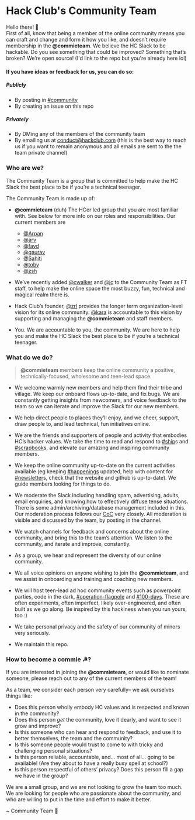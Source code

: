 # Hack Club's Community Team 

Hello there! 👋    
First of all, know that being a member of the online community means you can craft and change and form it how you like, and doesn’t require membership in the **@commieteam**. We believe the HC Slack to be hackable. Do you see something that could be improved? Something that’s broken? We’re open source! (I'd link to the repo but you're already here lol)

#### If you have ideas or feedback for us, you can do so:
##### Publicly
- By posting in [#community](https://hackclub.slack.com/archives/C01D7AHKMPF)
- By creating an issue on this repo
##### Privately
- By DMing any of the members of the community team
- By emailing us at [conduct@hackclub.com](mailto:conduct@hackclub.com) (this is the best way to reach us if you want to remain anonymous and all emails are sent to the the team private channel)

### Who are we?
The Community Team is a group that is committed to help make the HC Slack the best place to be if you’re a technical teenager. 

The Community Team is made up of:
- **@commieteam** (duh) The HCer led group that you are most familiar with. See below for more info on our roles and responsibilities. Our current members are 
    - [@Arpan](https://hackclub.slack.com/team/U0409FSKU82)
    - [@arv](https://hackclub.slack.com/team/U01MPHKFZ7S)
    - [@fayd](https://hackclub.slack.com/team/U014ND5P1N2)
    - [@gaurav](https://hackclub.slack.com/team/U043Q05KFAA)
    - [@Sahiti](https://hackclub.slack.com/team/U03RU99SGKA)
    - [@toby](https://hackclub.slack.com/team/U02C9DQ7ZL2)
    - [@zsh](https://hackclub.slack.com/team/U016S3C7JS2)
    

- We’ve recently added [@cwalker](https://hackclub.slack.com/team/UDK5M9Y13) and [@jc](https://hackclub.slack.com/team/U03MNFDRSGJ) to the Community Team as FT staff, to help make the online space the most buzzy, fun, technical and magical realm there is. 
- Hack Club’s founder, [@zrl](https://hackclub.slack.com/team/U0266FRGP) provides the longer term organization-level vision for its online community. [@kara](https://hackclub.slack.com/team/U032A2PMSE9) is accountable to this vision by supporting and managing the **@commieteam** and staff members.
- You. We are accountable to you, the community. We are here to help you and make the HC Slack the best place to be if you’re a technical teenager.

### What do we do?
> **@commieteam** members keep the online community a positive, technically-focused, wholesome and teen-lead space. 

- We welcome warmly new members and help them find their tribe and village. We keep our onboard flows up-to-date, and fix bugs. We are constantly getting insights from newcomers, and voice feedback to the team so we can iterate and improve the Slack for our new members.

- We help direct people to places they’ll enjoy, and we cheer, support, draw people to, and lead technical, fun initiatives online.

- We are the friends and supporters of people and activity that embodies HC’s hacker values. We take the time to read and respond to [#ship](https://hackclub.slack.com/archives/C0M8PUPU6)s and [#scrapbook](https://hackclub.slack.com/archives/C01504DCLVD)s, and elevate our amazing and inspiring community members.

- We keep the online community up-to-date on the current activities available (eg keeping [#happenings](https://hackclub.slack.com/archives/C05B6DBN802) updated, help with content for [#newsletter](https://hackclub.slack.com/archives/C03U48CQ1BL)s, check that the website and github is up-to-date). We guide members looking for things to do. 

- We moderate the Slack including handling spam, advertising, adults, email enquiries, and knowing how to effectively diffuse tense situations. There is some admin/archiving/database management included in this. Our moderation process follows our [CoC](https://hackclub.com/conduct) very closely. All moderation is visible and discussed by the team, by posting in the channel.

- We watch channels for feedback and concerns about the online community, and bring this to the team’s attention. We listen to the community, and iterate and improve, constantly.

- As a group, we hear and represent the diversity of our online community.

- We all voice opinions on anyone wishing to join the **@commieteam**, and we assist in onboarding and training and coaching new members.

- We will host teen-lead ad hoc community events such as powerpoint parties, code in the dark, [#operation-flagpole](https://hackclub.slack.com/archives/C05NR59J129) and [#100-days](https://hackclub.slack.com/archives/C05RQPBJTNW). These are often experiments, often imperfect, likely over-engineered, and often built as we go along. Be inspired by this hackiness when you run yours, too :)

- We take personal privacy and the safety of our community of minors very seriously. 

- We maintain this repo.

### How to become a commie ☭?

If you are interested in joining the **@commieteam**, or would like to nominate someone, please reach out to any of the current members of the team! 

As a team, we consider each person very carefully– we ask ourselves things like:

- Does this person wholly embody HC values and is respected and known in the community?
- Does this person *get* the community, love it dearly, and want to see it grow and improve?
- Is this someone who can hear and respond to feedback, and use it to better themselves, the team and the community? 
- Is this someone people would trust to come to with tricky and challenging personal situations? 
- Is this person reliable, accountable, and… most of all… going to be available! (Are they about to have a really busy spell at school?)
- Is this person respectful of others’ privacy?
Does this person fill a gap we have in the group?

We are a small group, and we are not looking to grow the team too much. We are looking for people who are passionate about the community, and who are willing to put in the time and effort to make it better.


~ Community Team 💖